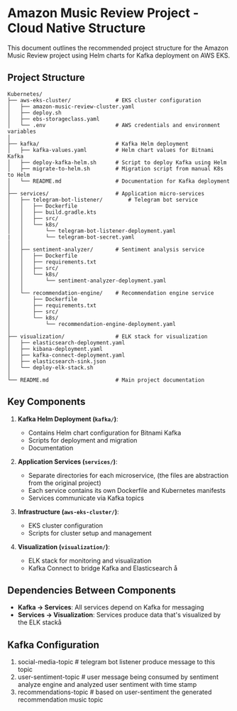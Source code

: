 # Amazon Music Review Project - Cloud Native Structure

This document outlines the recommended project structure for the Amazon Music Review project using Helm charts for Kafka deployment on AWS EKS.

## Project Structure

```
Kubernetes/
├── aws-eks-cluster/              # EKS cluster configuration
│   ├── amazon-music-review-cluster.yaml
│   ├── deploy.sh
│   ├── ebs-storageclass.yaml
│   └── .env                      # AWS credentials and environment variables
│
├── kafka/                        # Kafka Helm deployment
│   ├── kafka-values.yaml         # Helm chart values for Bitnami Kafka
│   ├── deploy-kafka-helm.sh      # Script to deploy Kafka using Helm
│   ├── migrate-to-helm.sh        # Migration script from manual K8s to Helm
│   └── README.md                 # Documentation for Kafka deployment
│
├── services/                     # Application micro-services
│   ├── telegram-bot-listener/        # Telegram bot service
│   │   ├── Dockerfile
│   │   ├── build.gradle.kts
│   │   ├── src/
│   │   └── k8s/
│   │       └── telegram-bot-listener-deployment.yaml
|   │       └── telegram-bot-secret.yaml
│   │
│   ├── sentiment-analyzer/       # Sentiment analysis service
│   │   ├── Dockerfile
│   │   ├── requirements.txt
│   │   ├── src/
│   │   └── k8s/
│   │       └── sentiment-analyzer-deployment.yaml
│   │
│   └── recommendation-engine/    # Recommendation engine service
│       ├── Dockerfile
│       ├── requirements.txt
│       ├── src/
│       └── k8s/
│           └── recommendation-engine-deployment.yaml
│
├── visualization/                # ELK stack for visualization
│   ├── elasticsearch-deployment.yaml
│   ├── kibana-deployment.yaml
│   ├── kafka-connect-deployment.yaml
│   ├── elasticsearch-sink.json
│   └── deploy-elk-stack.sh
│
└── README.md                     # Main project documentation
```

## Key Components

1. **Kafka Helm Deployment (`kafka/`)**:

   - Contains Helm chart configuration for Bitnami Kafka
   - Scripts for deployment and migration
   - Documentation

2. **Application Services (`services/`)**:

   - Separate directories for each microservice, (the files are abstraction from the original project)
   - Each service contains its own Dockerfile and Kubernetes manifests
   - Services communicate via Kafka topics

3. **Infrastructure (`aws-eks-cluster/`)**:

   - EKS cluster configuration
   - Scripts for cluster setup and management

4. **Visualization (`visualization/`)**:
   - ELK stack for monitoring and visualization
   - Kafka Connect to bridge Kafka and Elasticsearch
     å

## Dependencies Between Components

- **Kafka → Services**: All services depend on Kafka for messaging
- **Services → Visualization**: Services produce data that's visualized by the ELK stackå

## Kafka Configuration

1. social-media-topic # telegram bot listener produce message to this topic
2. user-sentiment-topic # user message being consumed by sentiment analyze engine and analyzed user sentiment with time stamp
3. recommendations-topic # based on user-sentiment the generated recommendation music topic
